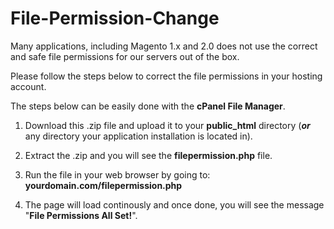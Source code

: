 # File-Permission-Change

Many applications, including Magento 1.x and 2.0 does not use the correct and safe file permissions for our servers out of the box. 

Please follow the steps below to correct the file permissions in your hosting account. 

The steps below can be easily done with the <strong>cPanel File Manager</strong>.


1. Download this .zip file and upload it to your <strong>public_html</strong> directory (<strong><em>or</em></strong> any directory your application installation is located in).

2. Extract the .zip and you will see the <strong>filepermission.php</strong> file.

3. Run the file in your web browser by going to: <strong>yourdomain.com/filepermission.php</strong>

4. The page will load continously and once done, you will see the message "<strong>File Permissions All Set!</strong>".

